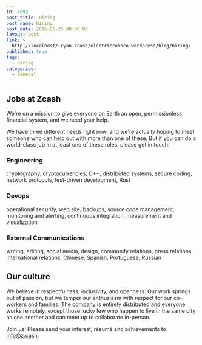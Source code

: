 ```yaml
---
ID: 4892
post_title: Hiring
post_name: hiring
post_date: 2016-05-25 00:00:00
layout: post
link: >
  http://localhost/~ryan.zcash/electriccoinco-wordpress/blog/hiring/
published: true
tags:
  - hiring
categories:
  - General
---
```

<h2>Jobs at Zcash</h2>
<p>We're on a mission to give everyone on Earth an open, permissionless financial system, and we need your help.</p>
<p>We have three different needs right now, and we're actually hoping to meet someone who can help out with more than one of these. But if you can do a world-class job in at least one of these roles, please get in touch.</p>
<div id="engineering" class="section">
<h3>Engineering</h3>
<p>cryptography, cryptocurrencies, C++, distributed systems, secure coding, network protocols, test-driven development, Rust</p>
</div>
<div id="devops" class="section">
<h3>Devops</h3>
<p>operational security, web site, backups, source code management, monitoring and alerting, continuous integration, measurement and visualization</p>
</div>
<div id="external-communications" class="section">
<h3>External Communications</h3>
<p>writing, editing, social media, design, community relations, press relations, international relations, Chinese, Spanish, Portuguese, Russian</p>
</div>
</div>
<div id="our-culture" class="section">
<h2>Our culture</h2>
<p>We believe in respectfulness, inclusivity, and openness. Our work springs out of passion, but we temper our enthusiasm with respect for our co-workers and families. The company is entirely distributed and everyone works remotely, except those lucky few who happen to live in the same city as one another and can meet up to collaborate in-person.</p>
<p>Join us! Please send your interest, résumé and achievements to <a class="reference external" href="mailto:info@z.cash">info@z.cash</a>.</p>
